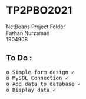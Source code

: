 # TP2PBO2021

NetBeans Project Folder   
Farhan Nurzaman    
1904908    

## To Do :

<pre>
o Simple form design ✓
o MySQL Connection ✓
o Add data to database ✓
o Display data ✓
</pre>



